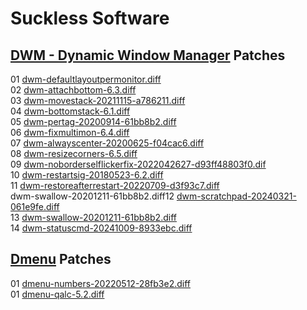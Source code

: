 # Suckless Software

## [DWM - Dynamic Window Manager](https://dwm.suckless.org/) Patches
01 [dwm-defaultlayoutpermonitor.diff](https://dwm.suckless.org/patches/defaultlayoutpermonitor/)  
02 [dwm-attachbottom-6.3.diff](https://dwm.suckless.org/patches/attachbottom/)  
03 [dwm-movestack-20211115-a786211.diff](https://dwm.suckless.org/patches/movestack/)  
04 [dwm-bottomstack-6.1.diff](https://dwm.suckless.org/patches/bottomstack/)  
05 [dwm-pertag-20200914-61bb8b2.diff](https://dwm.suckless.org/patches/pertag/)  
06 [dwm-fixmultimon-6.4.diff](https://dwm.suckless.org/patches/fixmultimon/)  
07 [dwm-alwayscenter-20200625-f04cac6.diff](https://dwm.suckless.org/patches/alwayscenter/)  
08 [dwm-resizecorners-6.5.diff](https://dwm.suckless.org/patches/resizecorners/)  
09 [dwm-noborderselflickerfix-2022042627-d93ff48803f0.dif](https://dwm.suckless.org/patches/noborder/)  
10 [dwm-restartsig-20180523-6.2.diff](https://dwm.suckless.org/patches/restartsig/)  
11 [dwm-restoreafterrestart-20220709-d3f93c7.diff](https://dwm.suckless.org/patches/restoreafterrestart/)  
dwm-swallow-20201211-61bb8b2.diff12 [dwm-scratchpad-20240321-061e9fe.diff](https://dwm.suckless.org/patches/scratchpad/)  
13 [dwm-swallow-20201211-61bb8b2.diff](https://dwm.suckless.org/patches/swallow/)  
14 [dwm-statuscmd-20241009-8933ebc.diff](https://dwm.suckless.org/patches/statuscmd/)  

## [Dmenu](https://tools.suckless.org/dmenu/) Patches
01 [dmenu-numbers-20220512-28fb3e2.diff](https://tools.suckless.org/dmenu/patches/numbers/)  
01 [dmenu-qalc-5.2.diff](https://tools.suckless.org/dmenu/patches/qalc/)  
